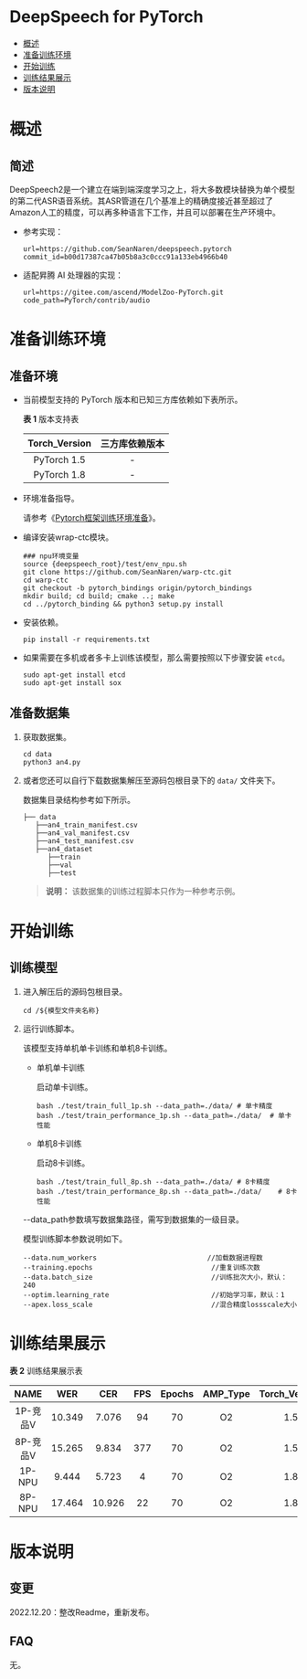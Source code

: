 # DeepSpeech for PyTorch

-   [概述](概述.md)
-   [准备训练环境](准备训练环境.md)
-   [开始训练](开始训练.md)
-   [训练结果展示](训练结果展示.md)
-   [版本说明](版本说明.md)



# 概述

## 简述

DeepSpeech2是一个建立在端到端深度学习之上，将大多数模块替换为单个模型的第二代ASR语音系统。其ASR管道在几个基准上的精确度接近甚至超过了Amazon人工的精度，可以再多种语言下工作，并且可以部署在生产环境中。

- 参考实现：

  ```
  url=https://github.com/SeanNaren/deepspeech.pytorch
  commit_id=b00d17387ca47b05b8a3c0ccc91a133eb4966b40  
  ```

- 适配昇腾 AI 处理器的实现：

  ```
  url=https://gitee.com/ascend/ModelZoo-PyTorch.git
  code_path=PyTorch/contrib/audio
  ```


# 准备训练环境

## 准备环境

- 当前模型支持的 PyTorch 版本和已知三方库依赖如下表所示。

  **表 1**  版本支持表

  | Torch_Version      | 三方库依赖版本                                 |
  | :--------: | :----------------------------------------------------------: |
  | PyTorch 1.5 | - |
  | PyTorch 1.8 | - |

- 环境准备指导。

  请参考《[Pytorch框架训练环境准备](https://www.hiascend.com/document/detail/zh/ModelZoo/pytorchframework/ptes)》。
  
- 编译安装wrap-ctc模块。

    ```shell
    ### npu环境变量
    source {deepspeech_root}/test/env_npu.sh
    git clone https://github.com/SeanNaren/warp-ctc.git
    cd warp-ctc
    git checkout -b pytorch_bindings origin/pytorch_bindings
    mkdir build; cd build; cmake ..; make
    cd ../pytorch_binding && python3 setup.py install
    ```

- 安装依赖。

  ```
  pip install -r requirements.txt
  ```
  
- 如果需要在多机或者多卡上训练该模型，那么需要按照以下步骤安装 `etcd`。

    ```shell
    sudo apt-get install etcd
    sudo apt-get install sox
    ```


## 准备数据集

1. 获取数据集。

   ```shell
   cd data
   python3 an4.py
   ```

2. 或者您还可以自行下载数据集解压至源码包根目录下的 `data/` 文件夹下。

   数据集目录结构参考如下所示。
   ```
   ├── data
      ├──an4_train_manifest.csv
      ├──an4_val_manifest.csv 
      ├──an4_test_manifest.csv  
      ├──an4_dataset
         ├──train                    
         ├──val
         ├──test          
   ```
   > **说明：** 
   >该数据集的训练过程脚本只作为一种参考示例。

# 开始训练

## 训练模型

1. 进入解压后的源码包根目录。

   ```
   cd /${模型文件夹名称} 
   ```

2. 运行训练脚本。

   该模型支持单机单卡训练和单机8卡训练。

   - 单机单卡训练

     启动单卡训练。

     ```
     bash ./test/train_full_1p.sh --data_path=./data/ # 单卡精度
     bash ./test/train_performance_1p.sh --data_path=./data/  # 单卡性能
     ```

   - 单机8卡训练

     启动8卡训练。

     ```
     bash ./test/train_full_8p.sh --data_path=./data/ # 8卡精度
     bash ./test/train_performance_8p.sh --data_path=./data/    # 8卡性能   
     ```
   
   --data_path参数填写数据集路径，需写到数据集的一级目录。

   模型训练脚本参数说明如下。

   ```
   --data.num_workers                           //加载数据进程数      
   --training.epochs                             //重复训练次数
   --data.batch_size                             //训练批次大小，默认：240
   --optim.learning_rate                         //初始学习率，默认：1
   --apex.loss_scale                             //混合精度lossscale大小
   ```

# 训练结果展示

**表 2**  训练结果展示表

| NAME  |  WER   |  CER   | FPS  | Epochs | AMP_Type | Torch_Version |
| :---: | :----: | :----: | :----: | :--: | :--: | :--: |
| 1P-竞品V | 10.349 | 7.076  |   94  |  70   |  O2  | 1.5 |
| 8P-竞品V | 15.265 | 9.834  |  377  |   70  |  O2  | 1.5 |
| 1P-NPU | 9.444  | 5.723  |  4   |   70   |  O2  | 1.8 |
| 8P-NPU | 17.464 | 10.926 |   22  |  70   |  O2  | 1.8 |


# 版本说明

## 变更

2022.12.20：整改Readme，重新发布。

## FAQ

无。


